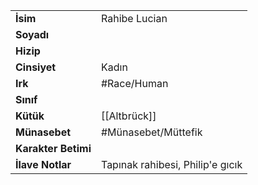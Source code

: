 |  |  |
  |---|---|
  | **İsim** | Rahibe Lucian|
  | **Soyadı** | |
  | **Hizip** | |
  | **Cinsiyet** | Kadın|
  | **Irk** | #Race/Human|
  | **Sınıf** | |
  | **Kütük** | [[Altbrück]]|
  | **Münasebet** | #Münasebet/Müttefik|
  | **Karakter Betimi** | |
  | **İlave Notlar** | Tapınak rahibesi, Philip'e gıcık|
  
